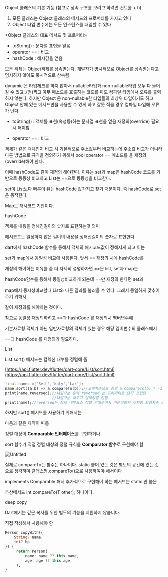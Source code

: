 Object 클래스의 기본 기능 (참고로 상속 구조를 보려고 하려면 컨트롤 + h)

1. 모든 클래스는 Object 클래스의 메서드와 프로퍼티를 가지고 있다
2. Object 타입 변수에는 모든 인스턴스를 대입할 수 있다

<Object 클래스의 대표 메서드 및 프로퍼티>

- toString() : 문자열 표현을 얻음
- operator == : 비교
- hashCode : 해시값을 얻음

모든 객체는 Object객체를 상속받는다. 개발자가 명시적으로 Object를  상속받는다고 명시하지 않아도 묵시적으로 상속됨

dynamic 은 타입체크를 하지 않아서  nullable타입과 non-nullable타입 모두 다 들어갈 수 있고 .(점)찍고 아무 매소드를 호출하는 코드를 짜도 컴파일 타임에서 오류를 출력하지 않는다. 
하지만 Object 은 non-nullable한 타입들의 최상위 타입이기도 하고 Object 안에 있는 메서드만을 사용할 수 있게 하고 잘못 적을 경우 컴파일 타임에 오류가 난다.

- toString() : 객체를 표현(속성등)하는 문자열 표현을 얻음 재정의(override) 필요시 해야함

- operator == : 비교

객체가 같은 객체인지 비교 시 기본적으로 주소값부터 비교하는데 주소값 비교가 아니라 다른 방법으로 규칙을 정의하기 위해서 bool operator == 메소드를 을 재정의(override)해야 한다. 

이때 hashCode도 같이 재정의 해야한다. 이유는 set과 map은 hashCode 코드를 기반으로 동등성 비교하고 List는 ==으로 동등성을 비교한다.

set이 List보다 빠른이 유는 hashCode 값가지고 찾기 때문이다. 즉 hashCode로 set은 동작한다.

Map도 해시코드 기반이다. 

hashCode 

객체를 내용을 정해진길이의 숫자로 표현하는것 의미

해시코드는 일정하지 않은 길이의 내용을 정해진길이의 숫자로 표현한다.

dart에서 hashCode 함수를 통해서 객체의 해시코드값이 정해지게 되고 이는 

set과 map에서 동일성 비교에 사용된다. 앞서 == 재정의 시에 hashCode를 

재정의 해야하는 이유를 좀 더 자세히 설명하자면 ==은 list, set과 map는

hashCode함수를 통해서 동일성비교하게 되는데 ==만 재정의 한다면 set과 

map에서 동시성비교할때 List와 다른 결과를 불러올 수 있다. 그래서 동일하게 맞추어 주기 위해서 

같이 재정의를 해야하는 것이다.

참고로 동일성 재정의하려고 ==과  hashCode 를 재정의시 맴버변수에 

기본자료형 객체가 아닌 일반자료형의 객체가 있는 경우 해당 멤버변수의 클래스에서 

  ==과  hashCode 를 재정의가 필요하다.

List

List.sort() 메서드는 컬렉션 내부를 정렬해 줌

[https://api.flutter.dev/flutter/dart-core/List/sort.html](https://api.flutter.dev/flutter/dart-core/List/sort.html)

```dart
final names =['Seth','katy','Lar'];
name.sort((a,b) => a.compareTo(b));//오름차순으로 정렬 a.compareTo(b) * -1 하면 내림차순정렬
print(name.reversed);//내림차순 출력 reversed 는 프러퍼티로 단지 표현만 
                     //내림차순 해주고 실제정렬 안됨
print(name);//reversed는 실제 내부요소 정렬 안해주어서 기존정렬된 것처럼 오름차순 출력                    
```

하지만 sort() 메서드를 사용하기 위해서는

다음과 같은 제약이 따름

정렬 대상이 **Comparable 인터페이스**를 구현하거나

sort 함수가 직접 정렬 대상의 정렬 규칙을 **Comparator 함수**로 구현해야 함

![Untitled](https://github.com/happysong3914/TIL/assets/130008915/4f9fa3df-4d1c-46b0-a91d-c3840d0f3197)


실제로 compareTo는 함수는 하나이다.  static 붙어 있는 것은 별도의 공간에 있는 것으로 생각하며  클래스명.compareTo()으로 사용하여야 해서이다 

implements Comparable<T> 해서 추가적으로 구현해야 하는 메서드는 static 안 붙은

추상메서드 int  compareTo(T other); 하나이다.

deep copy

Dart에서는 깊은 복사를 위한 별도의 기능을 지원하지 않습니다.

직접 작성해서 사용해야 함

```dart
Person copyWith({
	String? name,
	int? hp
}) {
	 return Person(
		 name: name ?? this.name,
		 age: age ?? this.age,
	 );
}
```
